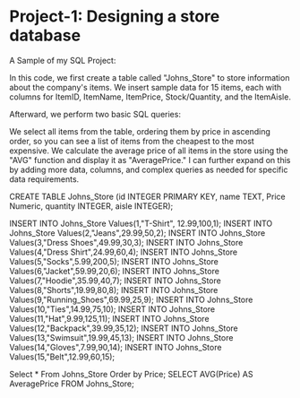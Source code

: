# Project-1: Designing a store database 
A Sample of my SQL Project: 

In this code, we first create a table called "Johns_Store" to store information about the company's items. We insert sample data for 15 items, each with columns for ItemID, ItemName, ItemPrice, Stock/Quantity, and the ItemAisle. 


Afterward, we perform two basic SQL queries:

We select all items from the table, ordering them by price in ascending order, so you can see a list of items from the cheapest to the most expensive.
We calculate the average price of all items in the store using the "AVG" function and display it as "AveragePrice."
I can further expand on this by adding more data, columns, and complex queries as needed for specific data requirements.

CREATE TABLE Johns_Store (id INTEGER PRIMARY KEY, name TEXT, 
Price Numeric, quantity INTEGER, aisle INTEGER);

INSERT INTO Johns_Store Values(1,"T-Shirt", 12.99,100,1);
INSERT INTO Johns_Store Values(2,"Jeans",29.99,50,2);
INSERT INTO Johns_Store Values(3,"Dress Shoes",49.99,30,3);
INSERT INTO Johns_Store Values(4,"Dress Shirt",24.99,60,4);
INSERT INTO Johns_Store Values(5,"Socks",5.99,200,5);
INSERT INTO Johns_Store Values(6,"Jacket",59.99,20,6);
INSERT INTO Johns_Store Values(7,"Hoodie",35.99,40,7);
INSERT INTO Johns_Store Values(8,"Shorts",19.99,80,8);
INSERT INTO Johns_Store Values(9,"Running_Shoes",69.99,25,9);
INSERT INTO Johns_Store Values(10,"Ties",14.99,75,10);
INSERT INTO Johns_Store Values(11,"Hat",9.99,125,11);
INSERT INTO Johns_Store Values(12,"Backpack",39.99,35,12);
INSERT INTO Johns_Store Values(13,"Swimsuit",19.99,45,13);
INSERT INTO Johns_Store Values(14,"Gloves",7.99,90,14);
INSERT INTO Johns_Store Values(15,"Belt",12.99,60,15);

Select * From Johns_Store Order by Price; 
SELECT AVG(Price) AS AveragePrice FROM Johns_Store;

